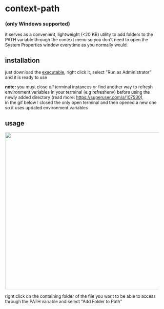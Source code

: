 # context-path

### (only Windows supported)
it serves as a convenient, lightweight (<20 KB) utility to add folders to the PATH variable through the context menu so you don't need to open the System Properties window everytime as you normally would.

## installation
just download the [executable](https://github.com/deontic/context-path/releases/download/v2.0.0/context-path.exe), right click it, select "Run as Administrator" and it is ready to use 

**note:** you must close *all* terminal instances or find another way to refresh environment variables in your terminal (e.g refreshenv) before using the newly added directory (read more: https://superuser.com/a/107530),  
in the gif below I closed the only open terminal and then opened a new one so it uses updated environment variables


## usage
<img src="https://user-images.githubusercontent.com/68165727/188911542-7913bff0-6479-4429-b8be-a84154e27b52.gif" width=512>

right click on the containing folder of the file you want to be able to access through the PATH variable and select "Add Folder to Path"

